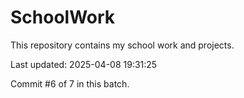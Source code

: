 # SchoolWork

This repository contains my school work and projects.

Last updated: 2025-04-08 19:31:25

Commit #6 of 7 in this batch.